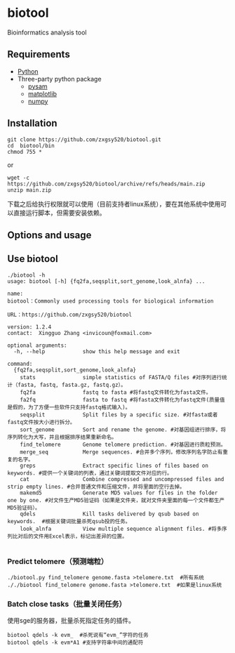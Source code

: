 # biotool
Bioinformatics analysis tool

## Requirements
* [Python](https://www.python.org/)
* Three-party python package
  * [pysam](https://pypi.org/project/pysam/)
  * [matplotlib](https://matplotlib.org/)
  * [numpy](https://numpy.org/doc/stable/index.html)
## Installation
```
git clone https://github.com/zxgsy520/biotool.git
cd  biotool/bin
chmod 755 *
```
or
```
wget -c https://github.com/zxgsy520/biotool/archive/refs/heads/main.zip
unzip main.zip

```
下载之后给执行权限就可以使用（目前支持者linux系统），要在其他系统中使用可以直接运行脚本，但需要安装依赖。
## Options and usage
## Use biotool
```
./biotool -h
usage: biotool [-h] {fq2fa,seqsplit,sort_genome,look_alnfa} ...

name:
biotool：Commonly used processing tools for biological information

URL：https://github.com/zxgsy520/biotool

version: 1.2.4
contact:  Xingguo Zhang <invicoun@foxmail.com>        

optional arguments:
  -h, --help            show this help message and exit

command:
  {fq2fa,seqsplit,sort_genome,look_alnfa}
    stats               simple statistics of FASTA/Q files #对序列进行统计（fasta, fastq, fasta.gz, fastq.gz）。
    fq2fa               fastq to fasta #将fastq文件转化为fasta文件。
    fa2fq               fasta to fastq #将fasta文件转化为fastq文件(质量值是假的，为了方便一些软件只支持fastq格式输入)。
    seqsplit            Split files by a specific size. #对fasta或者fastq文件按大小进行拆分。
    sort_genome         Sort and rename the genome. #对基因组进行排序，将序列转化为大写，并且根据排序结果重新命名。
    find_telomere       Genome telomere prediction. #对基因进行质粒预测。
    merge_seq           Merge sequences. #合并多个序列，修改序列名字防止有重复的名字。
    greps               Extract specific lines of files based on keywords. #提供一个关键词的列表，通过关键词提取文件对应的行。
    cat                 Combine compressed and uncompressed files and strip empty lines. #合并普通文件和压缩文件，并将里面的空行去掉。
    makemd5             Generate MD5 values for files in the folder one by one. #对文件生产MD5验证码（如果是文件夹，就对文件夹里面的每一个文件都生产MD5验证码）。
    qdels               Kill tasks delivered by qsub based on keywords.  #根据关键词批量杀死qsub投的任务。
    look_alnfa          View multiple sequence alignment files. #将多序列比对后的文件用Excel表示，标记出差异的位置。
 
```

### Predict telomere（预测端粒）
```
./biotool.py find_telomere genome.fasta >telomere.txt  #所有系统
././biotool find_telomere genome.fasta >telomere.txt  #如果是linux系统
``` 
### Batch close tasks（批量关闭任务）
使用sge的服务器，批量杀死指定任务的插件。
```
biotool qdels -k evm_  #杀死说有“evm_”字符的任务
biotool qdels -k evm*A1 #支持字符串中间的通配符
``` 
